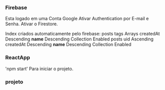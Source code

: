 ### Firebase
  Esta logado em uma Conta Google
  Ativar Authentication por E-mail e Senha.
  Ativar o Firestore.

  Index criados automaticamente pelo firebase:
  posts	tags Arrays createdAt Descending __name__ Descending	Collection		Enabled	
  posts	uid Ascending createdAt Descending __name__ Descending	Collection		Enabled

### ReactApp

  'npm start' Para iniciar o projeto. 

### projeto